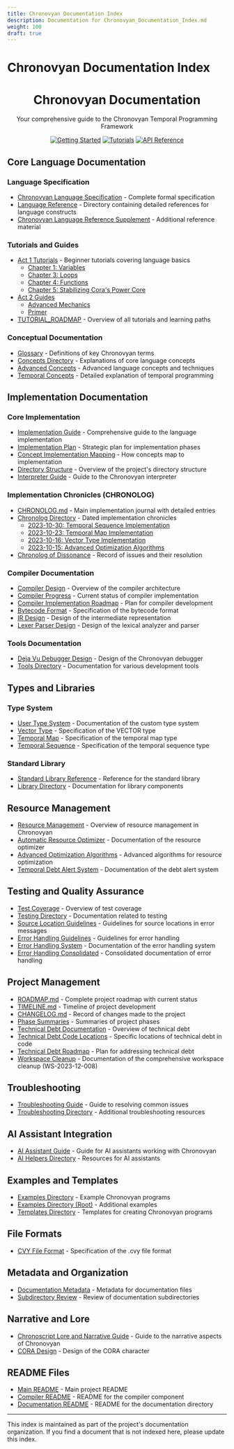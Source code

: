 ```yaml
---
title: Chronovyan Documentation Index
description: Documentation for Chronovyan_Documentation_Index.md
weight: 100
draft: true
---
```


# Chronovyan Documentation Index

<div align="center">
  <h1>Chronovyan Documentation</h1>
  <p>Your comprehensive guide to the Chronovyan Temporal Programming Framework</p>
  
  [![Getting Started](https://img.shields.io/badge/Start-Here-brightgreen)](./getting_started.md)
  [![Tutorials](https://img.shields.io/badge/Explore-Tutorials-blue)](./tutorials/README.md)
  [![API Reference](https://img.shields.io/badge/View-API_Reference-important)](./api_reference.md)
</div>

## Core Language Documentation

### Language Specification
- [Chronovyan Language Specification](../docs/specifications/Chronoscript%20Language%20Specification.md) - Complete formal specification
- [Language Reference](../docs/language_reference/) - Directory containing detailed references for language constructs
- [Chronovyan Language Reference Supplement](../project_documentation/chronovyan_language_reference_supplement.md) - Additional reference material

### Tutorials and Guides
- [Act 1 Tutorials](../tutorials/act1/) - Beginner tutorials covering language basics
  - [Chapter 1: Variables](../tutorials/act1/chapter1_variables.md)
  - [Chapter 3: Loops](../tutorials/act1/chapter3_loops.md)
  - [Chapter 4: Functions](../tutorials/act1/chapter4_functions.md)
  - [Chapter 5: Stabilizing Cora's Power Core](../tutorials/act1/chapter5_stabilizing_coras_power_core.md)
- [Act 2 Guides](../project_documentation/)
  - [Advanced Mechanics](guides/advanced/advanced-mechanics.md)
  - [Primer](guides/advanced/primer.md)
- [TUTORIAL_ROADMAP](roadmap/index.md) - Overview of all tutorials and learning paths

### Conceptual Documentation
- [Glossary](../docs/Chronovyan_Glossary.md) - Definitions of key Chronovyan terms
- [Concepts Directory](../docs/concepts/) - Explanations of core language concepts
- [Advanced Concepts](../docs/advanced/) - Advanced language concepts and techniques
- [Temporal Concepts](../docs/specifications/Advanced%20Quantum%20Entanglement%20-%20The%20Art%20of%20Temporal%20Interconnection.md) - Detailed explanation of temporal programming

## Implementation Documentation

### Core Implementation
- [Implementation Guide](../docs/implementation_guide.md) - Comprehensive guide to the language implementation
- [Implementation Plan](../docs/IMPLEMENTATION_PLAN.md) - Strategic plan for implementation phases
- [Concept Implementation Mapping](../docs/Concept_Implementation_Mapping.md) - How concepts map to implementation
- [Directory Structure](../docs/Directory_Structure.md) - Overview of the project's directory structure
- [Interpreter Guide](../project_documentation/chronovyan_interpreter_guide.md) - Guide to the Chronovyan interpreter

### Implementation Chronicles (CHRONOLOG)
- [CHRONOLOG.md](../CHRONOLOG.md) - Main implementation journal with detailed entries
- [Chronolog Directory](../docs/chronolog/) - Dated implementation chronicles
  - [2023-10-30: Temporal Sequence Implementation](../docs/chronolog/2023-10-30-temporal-sequence-implementation.md)
  - [2023-10-23: Temporal Map Implementation](../docs/chronolog/2023-10-23-temporal-map-implementation.md)
  - [2023-10-16: Vector Type Implementation](../docs/chronolog/2023-10-16-vector-type-implementation.md)
  - [2023-10-15: Advanced Optimization Algorithms](../docs/chronolog/2023-10-15-advanced-optimization-algorithms.md)
- [Chronolog of Dissonance](../project_documentation/chronolog_of_dissonance.md) - Record of issues and their resolution

### Compiler Documentation
- [Compiler Design](architecture/compiler.md) - Overview of the compiler architecture
- [Compiler Progress](../docs/compiler_progress.md) - Current status of compiler implementation
- [Compiler Implementation Roadmap](roadmap/index.md) - Plan for compiler development
- [Bytecode Format](architecture/bytecode-format.md) - Specification of the bytecode format
- [IR Design](architecture/intermediate-representation.md) - Design of the intermediate representation
- [Lexer Parser Design](design/lexer-parser.md) - Design of the lexical analyzer and parser

### Tools Documentation
- [Deja Vu Debugger Design](design/deja-vu-debugger.md) - Design of the Chronovyan debugger
- [Tools Directory](../docs/tools/) - Documentation for various development tools

## Types and Libraries

### Type System
- [User Type System](../docs/user_type_system.md) - Documentation of the custom type system
- [Vector Type](../docs/vector_type.md) - Specification of the VECTOR type
- [Temporal Map](../docs/temporal_map.md) - Specification of the temporal map type
- [Temporal Sequence](../docs/temporal_sequence.md) - Specification of the temporal sequence type

### Standard Library
- [Standard Library Reference](../docs/specifications/Chronoscript%20Standard%20Library%20Reference.md) - Reference for the standard library
- [Library Directory](../docs/library/) - Documentation for library components

## Resource Management

- [Resource Management](../docs/resource_management.md) - Overview of resource management in Chronovyan
- [Automatic Resource Optimizer](../docs/automatic_resource_optimizer.md) - Documentation of the resource optimizer
- [Advanced Optimization Algorithms](guides/advanced/optimization-algorithms.md) - Advanced algorithms for resource optimization
- [Temporal Debt Alert System](../docs/temporal_debt_alert_system.md) - Documentation of the debt alert system

## Testing and Quality Assurance

- [Test Coverage](../docs/TEST_COVERAGE.md) - Overview of test coverage
- [Testing Directory](../docs/testing/) - Documentation related to testing
- [Source Location Guidelines](../docs/source_location_guidelines.md) - Guidelines for source locations in error messages
- [Error Handling Guidelines](../docs/error_handling_guidelines.md) - Guidelines for error handling
- [Error Handling System](../docs/error_handling_system.md) - Documentation of the error handling system
- [Error Handling Consolidated](../docs/error_handling_consolidated.md) - Consolidated documentation of error handling

## Project Management

- [ROADMAP.md](roadmap/index.md) - Complete project roadmap with current status
- [TIMELINE.md](../docs/TIMELINE.md) - Timeline of project development
- [CHANGELOG.md](../docs/CHANGELOG.md) - Record of changes made to the project
- [Phase Summaries](../docs/phase_summaries/) - Summaries of project phases
- [Technical Debt Documentation](../docs/TECHNICAL_DEBT.md) - Overview of technical debt
- [Technical Debt Code Locations](../docs/TECH_DEBT_CODE_LOCATIONS.md) - Specific locations of technical debt in code
- [Technical Debt Roadmap](roadmap/index.md) - Plan for addressing technical debt
- [Workspace Cleanup](../CHRONOLOG.md#ws-2023-12-008) - Documentation of the comprehensive workspace cleanup (WS-2023-12-008)

## Troubleshooting

- [Troubleshooting Guide](../docs/troubleshooting_guide.md) - Guide to resolving common issues
- [Troubleshooting Directory](../docs/troubleshooting/) - Additional troubleshooting resources

## AI Assistant Integration

- [AI Assistant Guide](../docs/ai_assistant_guide.md) - Guide for AI assistants working with Chronovyan
- [AI Helpers Directory](../docs/ai_helpers/) - Resources for AI assistants

## Examples and Templates

- [Examples Directory](../docs/examples/) - Example Chronovyan programs
- [Examples Directory (Root)](../examples/) - Additional examples
- [Templates Directory](../docs/templates/) - Templates for creating Chronovyan programs

## File Formats

- [CVY File Format](../docs/CVY_File_Format.md) - Specification of the .cvy file format

## Metadata and Organization

- [Documentation Metadata](../docs/DOCUMENTATION_METADATA.md) - Metadata for documentation files
- [Subdirectory Review](../docs/SUBDIRECTORY_REVIEW.md) - Review of documentation subdirectories

## Narrative and Lore

- [Chronoscript Lore and Narrative Guide](../docs/specifications/Chronoscript%20Lore%20and%20Narrative%20Guide.md) - Guide to the narrative aspects of Chronovyan
- [CORA Design](../docs/CORA_DESIGN.md) - Design of the CORA character

## README Files

- [Main README](../README.md) - Main project README
- [Compiler README](../README_COMPILER.md) - README for the compiler component
- [Documentation README](../docs/README.md) - README for the documentation directory

---

This index is maintained as part of the project's documentation organization. If you find a document that is not indexed here, please update this index.